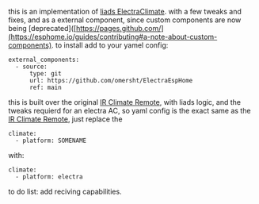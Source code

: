 this is an implementation of [liads ElectraClimate](https://gist.github.com/liads/c702fd4b8529991af9cd52d03b694814). with a few tweaks and fixes, and as a external component,
since custom components are now being [deprecated]([https://pages.github.com/](https://esphome.io/guides/contributing#a-note-about-custom-components).
to install add to your yamel config:
```
external_components:
  - source:
      type: git
      url: https://github.com/omersht/ElectraEspHome
      ref: main
```
this is built over the original [IR Climate Remote](https://esphome.io/components/climate/climate_ir.html), with liads logic, and the tweaks requierd for an electra AC,
so yaml config is the exact same as the [IR Climate Remote](https://esphome.io/components/climate/climate_ir.html), just replace the

```
climate:
  - platform: SOMENAME
```
with:
```
climate:
  - platform: electra
```

to do list:
add reciving capabilities.
